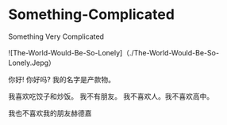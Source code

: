 # Something-Complicated
Something Very Complicated

![The-World-Would-Be-So-Lonely]（./The-World-Would-Be-So-Lonely.Jepg）

你好! 你好吗? 我的名字是产款物。 

我喜欢吃饺子和炒饭。 我不有朋友。 我不喜欢人。我不喜欢高中。

我也不喜欢我的朋友赫德嘉
